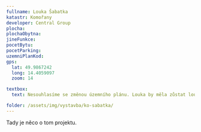 ```yaml
---
fullname: Louka Šabatka
katastr: Komořany
developer: Central Group
plocha:
plochaObytna:
jineFunkce:
pocetBytu:
pocetParking:
uzemniPlanKod:
gps:
  lat: 49.9867242
  long: 14.4059097
  zoom: 14

textbox:
  text: Nesouhlasíme se změnou územního plánu. Louka by měla zůstat loukou, Praha se má zahušťovat, ne dál rozšiřovat.

folder: /assets/img/vystavba/ko-sabatka/
---
```


Tady je něco o tom projektu.